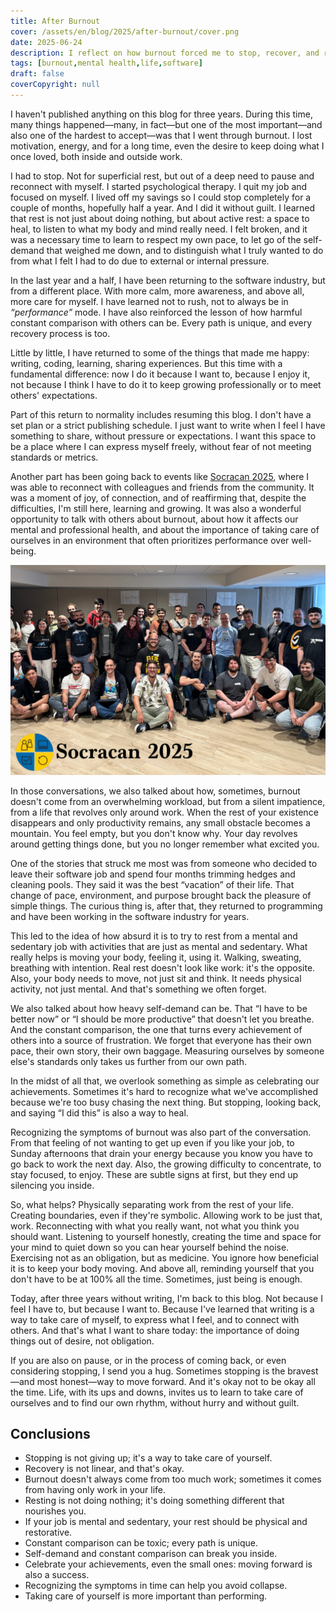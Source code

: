 ```yaml
---
title: After Burnout
cover: /assets/en/blog/2025/after-burnout/cover.png
date: 2025-06-24
description: I reflect on how burnout forced me to stop, recover, and reconnect with what I truly want, without magic formulas or empty promises.
tags: [burnout,mental health,life,software]
draft: false
coverCopyright: null
---
```

I haven't published anything on this blog for three years. During this time, many things happened—many, in fact—but one of the most important—and also one of the hardest to accept—was that I went through burnout. I lost motivation, energy, and for a long time, even the desire to keep doing what I once loved, both inside and outside work.

I had to stop. Not for superficial rest, but out of a deep need to pause and reconnect with myself. I started psychological therapy. I quit my job and focused on myself. I lived off my savings so I could stop completely for a couple of months, hopefully half a year. And I did it without guilt. I learned that rest is not just about doing nothing, but about active rest: a space to heal, to listen to what my body and mind really need. I felt broken, and it was a necessary time to learn to respect my own pace, to let go of the self-demand that weighed me down, and to distinguish what I truly wanted to do from what I felt I had to do due to external or internal pressure.

In the last year and a half, I have been returning to the software industry, but from a different place. With more calm, more awareness, and above all, more care for myself. I have learned not to rush, not to always be in _“performance”_ mode. I have also reinforced the lesson of how harmful constant comparison with others can be. Every path is unique, and every recovery process is too.

Little by little, I have returned to some of the things that made me happy: writing, coding, learning, sharing experiences. But this time with a fundamental difference: now I do it because I want to, because I enjoy it, not because I think I have to do it to keep growing professionally or to meet others' expectations.

Part of this return to normality includes resuming this blog. I don't have a set plan or a strict publishing schedule. I just want to write when I feel I have something to share, without pressure or expectations. I want this space to be a place where I can express myself freely, without fear of not meeting standards or metrics.

Another part has been going back to events like [Socracan 2025](https://www.socracan.org), where I was able to reconnect with colleagues and friends from the community. It was a moment of joy, of connection, and of reaffirming that, despite the difficulties, I'm still here, learning and growing. It was also a wonderful opportunity to talk with others about burnout, about how it affects our mental and professional health, and about the importance of taking care of ourselves in an environment that often prioritizes performance over well-being.

![Socracan 2025](/assets/images/socracan2025.jpeg)

In those conversations, we also talked about how, sometimes, burnout doesn't come from an overwhelming workload, but from a silent impatience, from a life that revolves only around work. When the rest of your existence disappears and only productivity remains, any small obstacle becomes a mountain. You feel empty, but you don't know why. Your day revolves around getting things done, but you no longer remember what excited you.

One of the stories that struck me most was from someone who decided to leave their software job and spend four months trimming hedges and cleaning pools. They said it was the best “vacation” of their life. That change of pace, environment, and purpose brought back the pleasure of simple things. The curious thing is, after that, they returned to programming and have been working in the software industry for years.

This led to the idea of how absurd it is to try to rest from a mental and sedentary job with activities that are just as mental and sedentary. What really helps is moving your body, feeling it, using it. Walking, sweating, breathing with intention. Real rest doesn't look like work: it's the opposite. Also, your body needs to move, not just sit and think. It needs physical activity, not just mental. And that's something we often forget.

We also talked about how heavy self-demand can be. That “I have to be better now” or “I should be more productive” that doesn't let you breathe. And the constant comparison, the one that turns every achievement of others into a source of frustration. We forget that everyone has their own pace, their own story, their own baggage. Measuring ourselves by someone else's standards only takes us further from our own path.

In the midst of all that, we overlook something as simple as celebrating our achievements. Sometimes it's hard to recognize what we've accomplished because we're too busy chasing the next thing. But stopping, looking back, and saying “I did this” is also a way to heal.

Recognizing the symptoms of burnout was also part of the conversation. From that feeling of not wanting to get up even if you like your job, to Sunday afternoons that drain your energy because you know you have to go back to work the next day. Also, the growing difficulty to concentrate, to stay focused, to enjoy. These are subtle signs at first, but they end up silencing you inside.

So, what helps? Physically separating work from the rest of your life. Creating boundaries, even if they're symbolic. Allowing work to be just that, work. Reconnecting with what you really want, not what you think you should want. Listening to yourself honestly, creating the time and space for your mind to quiet down so you can hear yourself behind the noise. Exercising not as an obligation, but as medicine. You ignore how beneficial it is to keep your body moving. And above all, reminding yourself that you don't have to be at 100% all the time. Sometimes, just being is enough.

Today, after three years without writing, I'm back to this blog. Not because I feel I have to, but because I want to. Because I've learned that writing is a way to take care of myself, to express what I feel, and to connect with others. And that's what I want to share today: the importance of doing things out of desire, not obligation.

If you are also on pause, or in the process of coming back, or even considering stopping, I send you a hug. Sometimes stopping is the bravest—and most honest—way to move forward. And it's okay not to be okay all the time. Life, with its ups and downs, invites us to learn to take care of ourselves and to find our own rhythm, without hurry and without guilt.

## Conclusions
- Stopping is not giving up; it's a way to take care of yourself.
- Recovery is not linear, and that's okay.
- Burnout doesn't always come from too much work; sometimes it comes from having only work in your life.
- Resting is not doing nothing; it's doing something different that nourishes you.
- If your job is mental and sedentary, your rest should be physical and restorative.
- Constant comparison can be toxic; every path is unique.
- Self-demand and constant comparison can break you inside.
- Celebrate your achievements, even the small ones: moving forward is also a success.
- Recognizing the symptoms in time can help you avoid collapse.
- Taking care of yourself is more important than performing.

